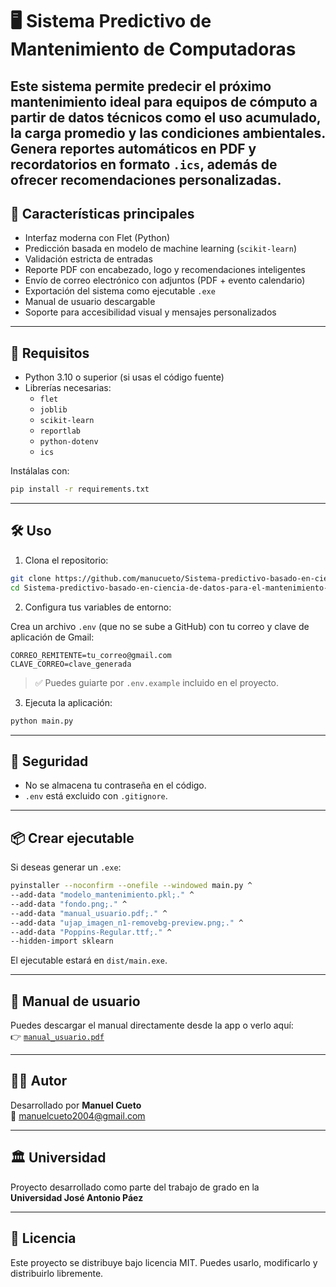 # 🖥️ Sistema Predictivo de Mantenimiento de Computadoras

Este sistema permite predecir el próximo mantenimiento ideal para equipos de cómputo a partir de datos técnicos como el uso acumulado, la carga promedio y las condiciones ambientales. Genera reportes automáticos en PDF y recordatorios en formato `.ics`, además de ofrecer recomendaciones personalizadas.
---

## 📌 Características principales

- Interfaz moderna con Flet (Python)
- Predicción basada en modelo de machine learning (`scikit-learn`)
- Validación estricta de entradas
- Reporte PDF con encabezado, logo y recomendaciones inteligentes
- Envío de correo electrónico con adjuntos (PDF + evento calendario)
- Exportación del sistema como ejecutable `.exe`
- Manual de usuario descargable
- Soporte para accesibilidad visual y mensajes personalizados

---

## 🚀 Requisitos

- Python 3.10 o superior (si usas el código fuente)
- Librerías necesarias:
  - `flet`
  - `joblib`
  - `scikit-learn`
  - `reportlab`
  - `python-dotenv`
  - `ics`

Instálalas con:

```bash
pip install -r requirements.txt
```

---

## 🛠️ Uso

1. Clona el repositorio:

```bash
git clone https://github.com/manucueto/Sistema-predictivo-basado-en-ciencia-de-datos-para-el-mantenimiento-de-computadoras.git
cd Sistema-predictivo-basado-en-ciencia-de-datos-para-el-mantenimiento-de-computadoras
```

2. Configura tus variables de entorno:

Crea un archivo `.env` (que no se sube a GitHub) con tu correo y clave de aplicación de Gmail:

```dotenv
CORREO_REMITENTE=tu_correo@gmail.com
CLAVE_CORREO=clave_generada
```

> ✅ Puedes guiarte por `.env.example` incluido en el proyecto.

3. Ejecuta la aplicación:

```bash
python main.py
```

---

## 🔐 Seguridad

- No se almacena tu contraseña en el código.
- `.env` está excluido con `.gitignore`.

---

## 📦 Crear ejecutable

Si deseas generar un `.exe`:

```bash
pyinstaller --noconfirm --onefile --windowed main.py ^
--add-data "modelo_mantenimiento.pkl;." ^
--add-data "fondo.png;." ^
--add-data "manual_usuario.pdf;." ^
--add-data "ujap_imagen_n1-removebg-preview.png;." ^
--add-data "Poppins-Regular.ttf;." ^
--hidden-import sklearn
```

El ejecutable estará en `dist/main.exe`.

---

## 📄 Manual de usuario

Puedes descargar el manual directamente desde la app o verlo aquí:  
👉 [`manual_usuario.pdf`](manual_usuario.pdf)

---

## 🧑‍💻 Autor

Desarrollado por **Manuel Cueto**  
📧 manuelcueto2004@gmail.com

---

## 🏛️ Universidad

Proyecto desarrollado como parte del trabajo de grado en la  
**Universidad José Antonio Páez**

---

## 📃 Licencia

Este proyecto se distribuye bajo licencia MIT. Puedes usarlo, modificarlo y distribuirlo libremente.
